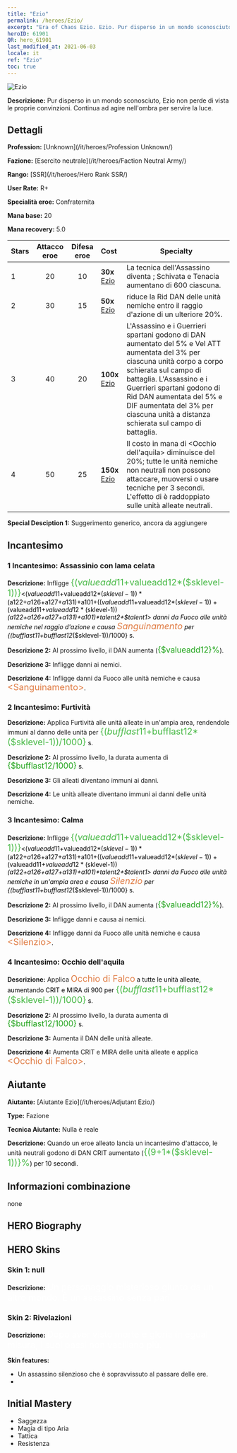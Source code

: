 ```yaml
---
title: "Ezio"
permalink: /heroes/Ezio/
excerpt: "Era of Chaos Ezio. Ezio. Pur disperso in un mondo sconosciuto, Ezio non perde di vista le proprie convinzioni. Continua ad agire nell'ombra per servire la luce."
heroID: 61901
QR: hero_61901
last_modified_at: 2021-06-03
locale: it
ref: "Ezio"
toc: true
---
```

  ![Ezio](/images/h/h_Ezio.jpg)

 **Descrizione:** Pur disperso in un mondo sconosciuto, Ezio non perde di vista le proprie convinzioni. Continua ad agire nell'ombra per servire la luce.
## Dettagli
 **Profession:**  [Unknown](/it/heroes/Profession Unknown/)

 **Fazione:** [Esercito neutrale](/it/heroes/Faction Neutral Army/)

 **Rango:** [SSR](/it/heroes/Hero Rank SSR/)

 **User Rate:** R+

 **Specialità eroe:** Confraternita

 **Mana base:** 20

 **Mana recovery:** 5.0


  | Stars | Attacco eroe | Difesa eroe | Cost |     Specialty     |
  |---------|:---------------:|:---------------:|:--|--------------------|
  |    1    | 20 | 10 | **30x** [Ezio](/ItemsIT/her_398/) | La tecnica <Assassinio> dell'Assassino diventa <Colpo di grazia>; Schivata e Tenacia aumentano di 600 ciascuna. |
  |    2    | 30 | 15 | **50x** [Ezio](/ItemsIT/her_398/) | <Calma> riduce la Rid DAN delle unità nemiche entro il raggio d'azione di un ulteriore 20%. |
  |    3    | 40 | 20 | **100x** [Ezio](/ItemsIT/her_398/) | L'Assassino e i Guerrieri spartani godono di DAN aumentato del 5% e Vel ATT aumentata del 3% per ciascuna unità corpo a corpo schierata sul campo di battaglia. L'Assassino e i Guerrieri spartani godono di Rid DAN aumentata del 5% e DIF aumentata del 3% per ciascuna unità a distanza schierata sul campo di battaglia. |
  |    4    | 50 | 25 | **150x** [Ezio](/ItemsIT/her_398/) | Il costo in mana di <Occhio dell'aquila> diminuisce del 20%; tutte le unità nemiche non neutrali non possono attaccare, muoversi o usare tecniche per 3 secondi. L'effetto di <Occhio di Falco> è raddoppiato sulle unità alleate neutrali. |

 **Special Desciption 1:** Suggerimento generico, ancora da aggiungere

## Incantesimo
### 1 Incantesimo: Assassinio con lama celata
 **Descrizione:** Infligge <span style="color: #48b946;font-size:20px">{($valueadd11+$valueadd12*($sklevel-1))}</span><span style="color: black"><($valueadd11+$valueadd12*($sklevel-1))*($a122+$a126+$a127+$a131)+$a101+(($valueadd11+$valueadd12*($sklevel-1))+($valueadd11+$valueadd12*($sklevel-1))*($a122+$a126+$a127+$a131)+$a101)*$talent2+$talent1> danni da Fuoco alle unità nemiche nel raggio d'azione e causa <span style="color: #e07c44;font-size:20px">Sanguinamento</span><span style="color: black"> per {($bufflast11+$bufflast12*($sklevel-1))/1000} s.

 **Descrizione 2:** Al prossimo livello, il DAN aumenta (<span style="color: #1ca216;font-size:18px">{$valueadd12}%</span><span style="color: black">).

 **Descrizione 3:** Infligge danni ai nemici.

 **Descrizione 4:** Infligge danni da Fuoco alle unità nemiche e causa <span style="color: #e07c44;font-size:20px">&lt;Sanguinamento&gt;</span><span style="color: black">.

### 2 Incantesimo: Furtività
 **Descrizione:** Applica Furtività alle unità alleate in un'ampia area, rendendole immuni al danno delle unità per <span style="color: #48b946;font-size:20px">{($bufflast11+$bufflast12*($sklevel-1))/1000}</span><span style="color: black"> s.

 **Descrizione 2:** Al prossimo livello, la durata aumenta di <span style="color: #1ca216;font-size:18px">{$bufflast12/1000}</span><span style="color: black"> s.

 **Descrizione 3:** Gli alleati diventano immuni ai danni.

 **Descrizione 4:** Le unità alleate diventano immuni ai danni delle unità nemiche.

### 3 Incantesimo: Calma
 **Descrizione:** Infligge <span style="color: #48b946;font-size:20px">{($valueadd11+$valueadd12*($sklevel-1))}</span><span style="color: black"><($valueadd11+$valueadd12*($sklevel-1))*($a122+$a126+$a127+$a131)+$a101+(($valueadd11+$valueadd12*($sklevel-1))+($valueadd11+$valueadd12*($sklevel-1))*($a122+$a126+$a127+$a131)+$a101)*$talent2+$talent1> danni da Fuoco alle unità nemiche in un'ampia area e causa <span style="color: #e07c44;font-size:20px">Silenzio</span><span style="color: black"> per {($bufflast11+$bufflast12*($sklevel-1))/1000} s.

 **Descrizione 2:** Al prossimo livello, il DAN aumenta (<span style="color: #1ca216;font-size:18px">{$valueadd12}%</span><span style="color: black">).

 **Descrizione 3:** Infligge danni e causa <Silenzio> ai nemici.

 **Descrizione 4:** Infligge danni da Fuoco alle unità nemiche e causa <span style="color: #e07c44;font-size:20px">&lt;Silenzio&gt;</span><span style="color: black">.

### 4 Incantesimo: Occhio dell'aquila
 **Descrizione:** Applica <span style="color: #e07c44;font-size:20px">Occhio di Falco</span><span style="color: black"> a tutte le unità alleate, aumentando CRIT e MIRA di 900 per <span style="color: #48b946;font-size:20px">{($bufflast11+$bufflast12*($sklevel-1))/1000}</span><span style="color: black"> s.

 **Descrizione 2:** Al prossimo livello, la durata aumenta di <span style="color: #1ca216;font-size:18px">{$bufflast12/1000}</span><span style="color: black"> s.

 **Descrizione 3:** Aumenta il DAN delle unità alleate.

 **Descrizione 4:** Aumenta CRIT e MIRA delle unità alleate e applica <span style="color: #e07c44;font-size:20px">&lt;Occhio di Falco&gt;</span><span style="color: black">.


## Aiutante

 **Aiutante:**  [Aiutante Ezio](/it/heroes/Adjutant Ezio/) 

 **Type:**  Fazione 

 **Tecnica Aiutante:**  Nulla è reale 

 **Descrizione:** Quando un eroe alleato lancia un incantesimo d'attacco, le unità neutrali godono di DAN CRIT aumentato (<span style="color: #48b946;font-size:20px">{(9+1*($sklevel-1))}%</span><span style="color: black">) per 10 secondi.

## Informazioni combinazione

  none
## HERO Biography

## HERO Skins
### Skin 1: **null**

 **Descrizione:** <span style="color: #ffffff;font-size:20px">Un personaggio misterioso giunto da un altro mondo. È un assassino senza pari.</span>


### Skin 2: **Rivelazioni**

 **Descrizione:** <span style="color: #ffffff;font-size:20px">Dopo aver visto morte e gloria in egual misura, i suoi passi non vacillano più.</span>

 **Skin features:** 

   - Un assassino silenzioso che è sopravvissuto al passare delle ere.
   - 


## Initial Mastery
   - Saggezza
   - Magia di tipo Aria
   - Tattica
   - Resistenza
